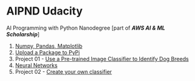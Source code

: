 # AIPND Udacity
AI Programming with Python Nanodegree [part of ***AWS AI & ML Scholarship***]

1. [Numpy, Pandas, Matplotlib](https://github.com/jrreda/AIPND-Udacity/tree/main/Numpy%2C%20Pandas%2C%20Matplotlib)  
2. [Upload a Package to PyPi](https://github.com/jrreda/Udacity/tree/master/DSND/05%20-%20Software%20Engineering/4-%20Upload%20a%20Package%20to%20PyPi)  
3. Project 01 - [Use a Pre-trained Image Classifier to Identify Dog Breeds](https://github.com/jrreda/AIPND-Udacity/tree/main/Project%2001%20-%20Use%20a%20Pre-trained%20Image%20Classifier%20to%20Identify%20Dog%20Breeds)
4. [Neural Networks](https://github.com/jrreda/AIPND-Udacity/tree/main/Neural%20Networks)
5. Project 02 - [Create your own classifier](https://github.com/jrreda/AIPND-Udacity/tree/main/Project%2002%20-%20Create%20your%20own%20classifier)
